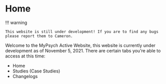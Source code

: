 # Home

!!! warning 

    This website is still under development! If you are to find any bugs please report them to Cameron.

Welcome to the MyPsych Active Website, this website is currently under development as of November 5, 2021. There are certain tabs you’re able to access at this time:

- Home 
- Studies (Case Studies)
- Changelogs
